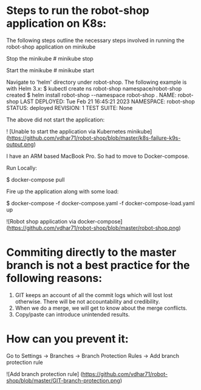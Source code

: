 # Steps to run the robot-shop application on K8s:

The following steps outline the necessary steps involved in running the robot-shop
application on minikube

Stop the minikube
\# minikube stop

Start the minikube
\# minikube start

Navigate to 'helm' directory under robot-shop. The following example is with Helm 3.x:
$ kubectl create ns robot-shop
namespace/robot-shop created
$ helm install robot-shop --namespace robot-shop .
NAME: robot-shop
LAST DEPLOYED: Tue Feb 21 16:45:21 2023
NAMESPACE: robot-shop
STATUS: deployed
REVISION: 1
TEST SUITE: None

The above did not start the application:

! [Unable to start the application via Kubernetes minikube] (https://github.com/vdhar71/robot-shop/blob/master/k8s-failure-k9s-output.png)

I have an ARM based MacBook Pro.  So had to move to Docker-compose.

Run Locally:

$ docker-compose pull

Fire up the application along with some load:

$ docker-compose -f docker-compose.yaml -f docker-compose-load.yaml up

![Robot shop application via docker-compose] (https://github.com/vdhar71/robot-shop/blob/master/robot-shop.png)

# Commiting directly to the master branch is not a best practice for the following reasons:
1. GIT keeps an account of all the commit logs which will lost lost otherwise. There will be not accountability and credibility.
2. When we do a merge, we will get to know about the merge conflicts.
3. Copy/paste can introduce unintended results.

# How can you prevent it:
Go to Settings -> Branches -> Branch Protection Rules -> Add branch protection rule

![Add branch protection rule] (https://github.com/vdhar71/robot-shop/blob/master/GIT-branch-protection.png)



